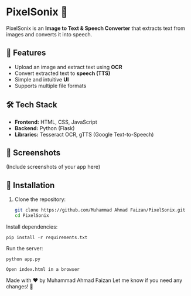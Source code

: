 # PixelSonix 🎵  

PixelSonix is an **Image to Text & Speech Converter** that extracts text from images and converts it into speech.  

## 🚀 Features  
- Upload an image and extract text using **OCR**  
- Convert extracted text to **speech (TTS)**  
- Simple and intuitive **UI**  
- Supports multiple file formats  

## 🛠️ Tech Stack  
- **Frontend:** HTML, CSS, JavaScript  
- **Backend:** Python (Flask)  
- **Libraries:** Tesseract OCR, gTTS (Google Text-to-Speech)  

## 📸 Screenshots  
(Include screenshots of your app here)  

## 🔧 Installation  
1. Clone the repository:  
   ```sh
   git clone https://github.com/Muhammad Ahmad Faizan/PixelSonix.git
   cd PixelSonix
   
Install dependencies:

    pip install -r requirements.txt

Run the server:

    python app.py

    Open index.html in a browser

Made with ❤️ by Muhammad Ahmad Faizan
Let me know if you need any changes! 🚀
